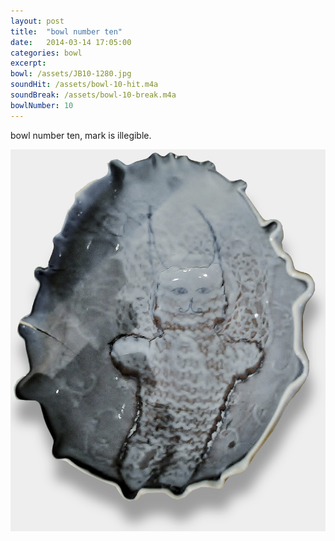 ```yaml
---
layout: post
title:  "bowl number ten"
date:   2014-03-14 17:05:00
categories: bowl
excerpt: 
bowl: /assets/JB10-1280.jpg
soundHit: /assets/bowl-10-hit.m4a
soundBreak: /assets/bowl-10-break.m4a
bowlNumber: 10
---
```



bowl number ten, mark is illegible.

<img src="/assets/JB10-1280.jpg" class="bowl-large"/>




